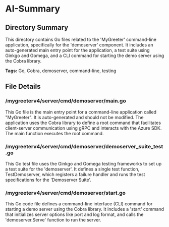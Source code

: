 # AI-Summary
## Directory Summary
This directory contains Go files related to the 'MyGreeter' command-line application, specifically for the 'demoserver' component. It includes an auto-generated main entry point for the application, a test suite using Ginkgo and Gomega, and a CLI command for starting the demo server using the Cobra library.

**Tags:** Go, Cobra, demoserver, command-line, testing

## File Details
    
### /mygreeterv4/server/cmd/demoserver/main.go
This Go file is the main entry point for a command-line application called "MyGreeter". It is auto-generated and should not be modified. The application uses the Cobra library to define a root command that facilitates client-server communication using gRPC and interacts with the Azure SDK. The main function executes the root command.

### /mygreeterv4/server/cmd/demoserver/demoserver_suite_test.go
This Go test file uses the Ginkgo and Gomega testing frameworks to set up a test suite for the 'demoserver'. It defines a single test function, TestDemoserver, which registers a failure handler and runs the test specifications for the 'Demoserver Suite'.

### /mygreeterv4/server/cmd/demoserver/start.go
This Go code file defines a command-line interface (CLI) command for starting a demo server using the Cobra library. It includes a 'start' command that initializes server options like port and log format, and calls the 'demoserver.Serve' function to run the server.
